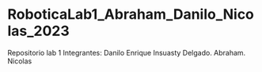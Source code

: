 # RoboticaLab1_Abraham_Danilo_Nicolas_2023
Repositorio lab 1
Integrantes: 
Danilo Enrique Insuasty Delgado.
Abraham.
Nicolas
